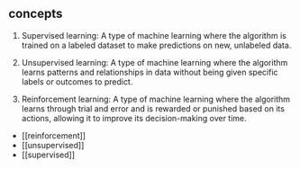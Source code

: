 ## concepts
1. Supervised learning: A type of machine learning where the algorithm is trained on a labeled dataset to make predictions on new, unlabeled data.

2. Unsupervised learning: A type of machine learning where the algorithm learns patterns and relationships in data without being given specific labels or outcomes to predict.

3. Reinforcement learning: A type of machine learning where the algorithm learns through trial and error and is rewarded or punished based on its actions, allowing it to improve its decision-making over time.


- [[reinforcement]]
- [[unsupervised]]
- [[supervised]]
